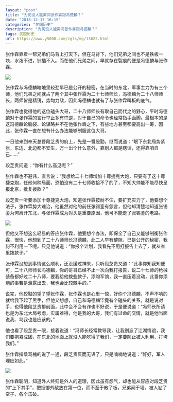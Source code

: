 ```yaml
---
layout: "post"
title: "为何没人能离间张作霖跟冯德麟？"
date: "2018-12-17 16:15"
categories: "民国历史"
description: "为何没人能离间张作霖跟冯德麟？"
tags: 民国历史
url: https://www.y5000.com/zgls/mg/13622.html
---
```






张作霖靠着一帮兄弟们马背上打天下，但在马背下，他们兄弟之间也不是铁板一块，水泼不进，针插不入。而在他们兄弟之间，早就存在裂痕的便是冯德麟与张作霖。

![](https://img.y5000.com/uploads/allimg/170215/8-1F215143152946.jpg)

张作霖与冯德麟暗地里较劲早已是公开的秘密，在当时的东北，军事主力为有三个师，他们兄弟之间就占了两个其中张作霖为二十七师师长，冯德麟为二十八师师长，两师皆是精锐，势均力敌，因此冯德麟也就有了与张作霖叫板的底气。

张作霖也觉得他的这位磕头大哥，二十八师师长有取自己而代之的野心，平时冯德麟对于张作霖的言行举止多有忤逆，对于自己的命令也经常指手画脚。最根本的是这冯德麟论脑袋、论谋略并不在他张作霖之下，有些地方甚至都要高出一筹，因此，张作霖一直在想有什么办法能够制服这位大哥。

一日他来到奉天总督段芝贵的府上，先是一番殷勤，继而说道：“眼下东北局势紧张，东边、北边都不安生，万一出个什么意外，靠别人都是瞎话，还得靠咱自己......”

段芝贵问道：“你有什么高见呢？”

张作霖也不避讳，直言说：“我想给二十七师增加十尊捷克大炮，只要有了这十尊捷克炮，任他何种局面，恐怕没有二十七师收拾不了的了，不知大帅能不能尽快呈报北京，批复拨款？”

段芝贵一听要添加十尊捷克大炮，知道张作霖按耐不住，要扩充实力了，他要想个法子，张作霖势大难治，他虽然对他的前任张锡銮有怨言，但他却清楚地知道张锡銮为何离开东北，与张作霖成为对头是重要原因，他可不能走了张锡銮的老路。

![](https://img.y5000.com/uploads/allimg/170215/8-1F215143202435.jpg)

但他又不想这么轻易的答应张作霖，他要想个办法，即保全了自己又能够制衡张作霖，很快，他想到了二十八师师长冯德麟，此二人早有罅隙，已是公开的秘密，我何不利用一下呢。只见他说道：“你报个计划，我看先不用打报告上去了，就从省里拨款子。”

张作霖没想到事情这么顺利，还没缓过神来，只听段芝贵又道：“此事你知我知便可，二十八师师长冯德麟，你的哥哥已经不止一次向我打报告，说二十七师的枪械装备都好过二十八师，要我给他拨些款子，添购军饷，我一直压着没动，此番你添炮的事若是泄露出去，我也会比较棘手的。”

说完，他狡黠的望了望张作霖，张作霖也是心里一惊，好你个冯德麟，不声不响的就给我下起了黑手，但他又想想，自己和冯德麟毕竟有个磕头的关系，就是说对手，也得他段芝贵排前面，此中会不会有诈也不好说，于是便说道：“冯师长所请也是为东北大局考虑，实属难得，他是我的大哥，我们有过命的交情，就是他当面说我、骂我也是应该的。”

他也看了段芝贵一眼，接着说道：“冯师长经常教导我，让我别忘了江湖情谊，我们要抱紧成团，在东北的地面上就没人能吃得了我们，一定要防止被人利用、打垮我们。”

张作霖指桑骂槐的说了一通，段芝贵反而无语了，只是喃喃地说道：“好好，军人理应如此。”

![](https://img.y5000.com/uploads/allimg/170215/8-1F2151432133b.jpg)

张作霖聪明，知道外人终归是外人的道理，因此虽有怨气，却也能从容应对段芝贵的“上下其手”，把抵御外敌放在第一位，而不至于散了板，兄弟阋于墙，被人钻了空子，各个击破。
